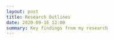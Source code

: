```yaml
---
layout: post
title: Research Outlines
date: 2020-09-16 12:00
summary: Key findings from my research
---
```

